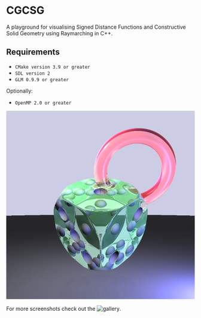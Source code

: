 # CGCSG

A playground for visualising Signed Distance Functions and Constructive Solid Geometry using Raymarching in C++.

## Requirements
* `CMake version 3.9 or greater` 
* `SDL version 2`
* `GLM 0.9.9 or greater`

Optionally:
* `OpenMP 2.0 or greater`

<p align="center">
    <img src="https://github.com/K2017/CGCSG/blob/main/screenshots/sdf_csg.png">
</p>

For more screenshots check out the ![gallery](#).
